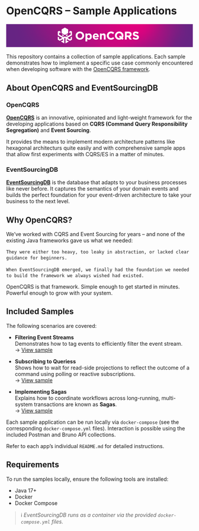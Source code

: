 # OpenCQRS – Sample Applications

![OpenCQRS](banner.png)


This repository contains a collection of sample applications. Each sample demonstrates how to implement a specific use case commonly encountered when developing software with the [OpenCQRS framework](https://www.opencqrs.com).


## About OpenCQRS and EventSourcingDB

### OpenCQRS

[**OpenCQRS**](https://www.opencqrs.com) is an innovative, opinionated and light-weight framework for the developing applications based on **CQRS (Command Query Responsibility Segregation)** and **Event Sourcing**.  

It provides the means to implement modern architecture patterns like hexagonal architecturs quite easily and with comprehensive sample apps that allow first experiments with CQRS/ES in a matter of minutes.

### EventSourcingDB

[**EventSourcingDB**](https://www.eventsourcingdb.io) is the database that adapts to your business processes like never before. It captures the semantics of your domain events and builds the perfect foundation for your event-driven architecture to take your business to the next level.

## Why OpenCQRS?

We’ve worked with CQRS and Event Sourcing for years – and none of the existing Java frameworks gave us what we needed:

    They were either too heavy, too leaky in abstraction, or lacked clear guidance for beginners.

    When EventSourcingDB emerged, we finally had the foundation we needed to build the framework we always wished had existed.

OpenCQRS is that framework.
Simple enough to get started in minutes. Powerful enough to grow with your system.

## Included Samples

The following scenarios are covered:

- **Filtering Event Streams**  
  Demonstrates how to tag events to efficiently filter the event stream.  
  → [View sample](./filtering-event-streams)

- **Subscribing to Queriess**  
  Shows how to wait for read-side projections to reflect the outcome of a command using polling or reactive subscriptions.  
  → [View sample](./subscription-queries)

- **Implementing Sagas**  
  Explains how to coordinate workflows across long-running, multi-system transactions are known as **Sagas**.  
  → [View sample](./implementing-sagas)

Each sample application can be run locally via `docker-compose` (see the corresponding `docker-compose.yml` files). Interaction is possible using the included Postman and Bruno API collections.

Refer to each app’s individual `README.md` for detailed instructions.


## Requirements

To run the samples locally, ensure the following tools are installed:

- Java 17+
- Docker
- Docker Compose

> ℹ️ *EventSourcingDB runs as a container via the provided `docker-compose.yml` files.*

